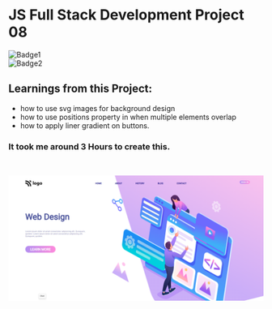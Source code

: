 # JS Full Stack Development Project 08
![Badge1](https://img.shields.io/badge/Ankit-Tanwar-blue)
<br>
![Badge2](https://img.shields.io/badge/HTML-CSS-red)

## Learnings from this Project:
- how to use svg images for background design
- how to use positions property in when multiple elements overlap
- how to apply liner gradient on buttons.

### It took me around 3 Hours to create this.

<br>

![Project8 ss](./Project8%20ss.png)
